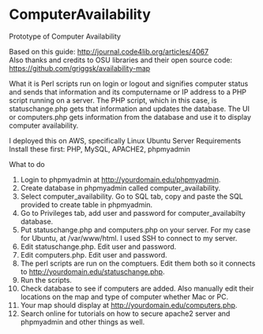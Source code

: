# ComputerAvailability
Prototype of Computer Availability

Based on this guide: http://journal.code4lib.org/articles/4067  
Also thanks and credits to OSU libraries and their open source code: https://github.com/griggsk/availability-map

What it is
Perl scripts run on login or logout and signifies computer status and sends that information and its computername or IP address to a PHP script running on a server. The PHP script, which in this case, is statuschange.php gets that information and updates the database. The UI or computers.php gets information from the database and use it to display computer availability. 


I deployed this on AWS, specifically Linux Ubuntu Server
Requirements   
Install these first:
PHP, MySQL, APACHE2, phpmyadmin

What to do   
1. Login to phpmyadmin at http://yourdomain.edu/phpmyadmin.   
2. Create database in phpmyadmin called computer_availability.  
3. Select computer_availability. Go to SQL tab, copy and paste the SQL provided to create table in phpmyadmin.  
4. Go to Privileges tab, add user and password for computer_availabilty database.  
5. Put statuschange.php and computers.php on your server. For my case for Ubuntu, at /var/www/html. I used SSH to connect to my server. 
6. Edit statuschange.php. Edit user and password.   
7. Edit computers.php. Edit user and password.  
8. The perl scripts are run on the comptuers. Edit them both so it connects to http://yourdomain.edu/statuschange.php.   
9. Run the scripts.   
10. Check database to see if computers are added. Also manually edit their locations on the map and type of computer whether Mac or PC.
11. Your map should display at http://yourdomain.edu/computers.php. 
12. Search online for tutorials on how to secure apache2 server and phpmyadmin and other things as well. 
